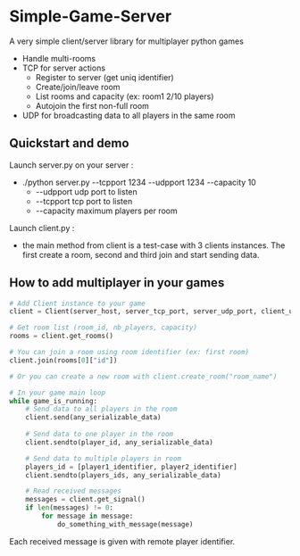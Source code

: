 Simple-Game-Server
==================
A very simple client/server library for multiplayer python games
 - Handle multi-rooms
 - TCP for server actions
   - Register to server (get uniq identifier)
   - Create/join/leave room
   - List rooms and capacity (ex: room1 2/10 players)
   - Autojoin the first non-full room
 - UDP for broadcasting data to all players in the same room

Quickstart and demo
-------------------
Launch server.py on your server :
 - ./python server.py --tcpport 1234 --udpport 1234 --capacity 10
   - --udpport udp port to listen
   - --tcpport tcp port to listen
   - --capacity maximum players per room

Launch client.py :
 - the main method from client is a test-case with 3 clients instances. The first create a room, second and third join and start sending data.

How to add multiplayer in your games
------------------------------------
```python
# Add Client instance to your game
client = Client(server_host, server_tcp_port, server_udp_port, client_udp_port)

# Get room list (room_id, nb_players, capacity)
rooms = client.get_rooms()

# You can join a room using room identifier (ex: first room)
client.join(rooms[0]["id"])

# Or you can create a new room with client.create_room("room_name")

# In your game main loop
while game_is_running:
    # Send data to all players in the room
    client.send(any_serializable_data)
  
    # Send data to one player in the room
    client.sendto(player_id, any_serializable_data)

    # Send data to multiple players in room
    players_id = [player1_identifier, player2_identifier]
    client.sendto(players_ids, any_serializable_data)

    # Read received messages
    messages = client.get_signal()
    if len(messages) != 0:
        for message in message:
            do_something_with_message(message)
```
Each received message is given with remote player identifier.
